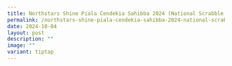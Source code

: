 ```yaml
---
title: Northstars Shine Piala Cendekia Sahibba 2024 (National Scrabble Competition)
permalink: /northstars-shine-piala-cendekia-sahibba-2024-national-scrabble-competition/
date: 2024-10-04
layout: post
description: ""
image: ""
variant: tiptap
---
```

